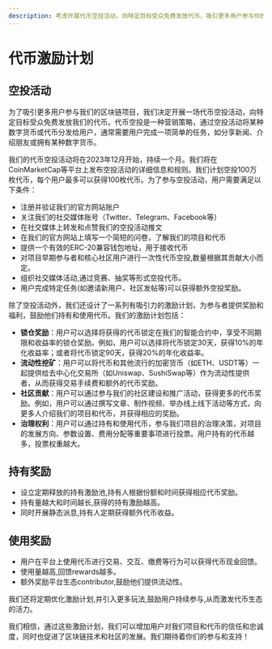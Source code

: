 ```yaml
---
description: 考虑开展代币空投活动，向特定目标受众免费发放代币，吸引更多用户参与你的项目。同时，设计有吸引力的激励计划，为参与者提供奖励和福利，鼓励他们持有和使用代币。
---
```


# 代币激励计划

## 空投活动

为了吸引更多用户参与我们的区块链项目，我们决定开展一场代币空投活动，向特定目标受众免费发放我们的代币。代币空投是一种营销策略，通过空投活动将某种数字货币或代币分发给用户，通常需要用户完成一项简单的任务，如分享新闻、介绍朋友或拥有某种数字货币。

我们的代币空投活动将在2023年12月开始，持续一个月。我们将在CoinMarketCap等平台上发布空投活动的详细信息和规则。我们计划空投100万枚代币，每个用户最多可以获得100枚代币。为了参与空投活动，用户需要满足以下条件：

* 注册并验证我们的官方网站账户
* 关注我们的社交媒体账号（Twitter、Telegram、Facebook等）
* 在社交媒体上转发和点赞我们的空投活动推文
* 在我们的官方网站上填写一个简短的问卷，了解我们的项目和代币
* 提供一个有效的ERC-20兼容钱包地址，用于接收代币
* 对项目早期参与者和核心社区用户进行一次性代币空投,数量根据其贡献大小而定。
* 组织社交媒体活动,通过竞赛、抽奖等形式空投代币。
* 用户完成特定任务(如邀请新用户、社区发帖等)可以获得额外空投奖励。

除了空投活动外，我们还设计了一系列有吸引力的激励计划，为参与者提供奖励和福利，鼓励他们持有和使用代币。我们的激励计划包括：

* **锁仓奖励**：用户可以选择将获得的代币锁定在我们的智能合约中，享受不同期限和收益率的锁仓奖励。例如，用户可以选择将代币锁定30天，获得10%的年化收益率；或者将代币锁定90天，获得20%的年化收益率。
* **流动性挖矿**：用户可以将代币和其他流行的加密货币（如ETH、USDT等）一起提供给去中心化交易所（如Uniswap、SushiSwap等）作为流动性提供者，从而获得交易手续费和额外的代币奖励。
* **社区贡献**：用户可以通过参与我们的社区建设和推广活动，获得更多的代币奖励。例如，用户可以通过撰写文章、制作视频、举办线上线下活动等方式，向更多人介绍我们的项目和代币，并获得相应的奖励。
* **治理权利**：用户可以通过持有和使用代币，参与我们项目的治理决策，对项目的发展方向、参数设置、费用分配等重要事项进行投票。用户持有的代币越多，投票权重越大。

## 持有奖励

* 设立定期释放的持有激励池,持有人根据份额和时间获得相应代币奖励。
* 持有量越大和时间越长,获得的持有激励越高。
* 同时开展静态派息,持有人定期获得额外代币收益。

## 使用奖励

* 用户在平台上使用代币进行交易、交互、缴费等行为可以获得代币现金回馈。
* 使用量越高,回馈rewards越多。
* 额外奖励平台生态contributor,鼓励他们提供流动性。

我们还将定期优化激励计划,并引入更多玩法,鼓励用户持续参与,从而激发代币生态的活力。

我们相信，通过这些激励计划，我们可以增加用户对我们项目和代币的信任和忠诚度，同时也促进了区块链技术和社区的发展。我们期待着你们的参与和支持！
